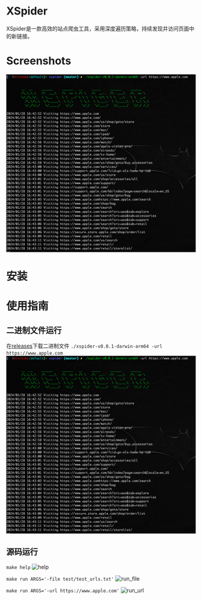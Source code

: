 # XSpider

XSpider是一款高效的站点爬虫工具，采用深度遍历策略，持续发现并访问页面中的新链接。

# Screenshots
![xspider](png/xspider.png)

# 安装


# 使用指南
## 二进制文件运行
在[releases](https://github.com/Ithrael/XSpider/releases)下载二进制文件
```./xspider-v0.0.1-darwin-arm64 -url https://www.apple.com```
![help](png/xspider.png)

## 源码运行
```make help```
![help](png/help.png)

```make run ARGS='-file test/test_urls.txt'```
![run_file](png/run_file.png)

```make run ARGS='-url https://www.apple.com'```
![run_url](png/run_url.png)



